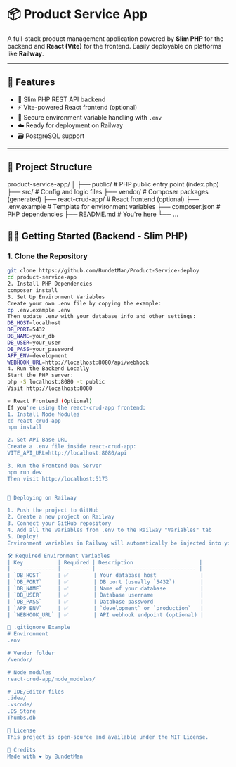 # 📦 Product Service App

A full-stack product management application powered by **Slim PHP** for the backend and **React (Vite)** for the frontend. Easily deployable on platforms like **Railway**.

---

## 🚀 Features

- 🧱 Slim PHP REST API backend
- ⚡ Vite-powered React frontend (optional)
- 🔐 Secure environment variable handling with `.env`
- ☁️ Ready for deployment on Railway
- 🗃 PostgreSQL support

---

## 📁 Project Structure

product-service-app/
│
├── public/ # PHP public entry point (index.php)
├── src/ # Config and logic files
├── vendor/ # Composer packages (generated)
├── react-crud-app/ # React frontend (optional)
├── .env.example # Template for environment variables
├── composer.json # PHP dependencies
├── README.md # You're here
└── ...

## 🧑‍💻 Getting Started (Backend - Slim PHP)

### 1. Clone the Repository

```bash
git clone https://github.com/BundetMan/Product-Service-deploy
cd product-service-app
2. Install PHP Dependencies
composer install
3. Set Up Environment Variables
Create your own .env file by copying the example:
cp .env.example .env
Then update .env with your database info and other settings:
DB_HOST=localhost
DB_PORT=5432
DB_NAME=your_db
DB_USER=your_user
DB_PASS=your_password
APP_ENV=development
WEBHOOK_URL=http://localhost:8080/api/webhook
4. Run the Backend Locally
Start the PHP server:
php -S localhost:8080 -t public
Visit http://localhost:8080

⚛️ React Frontend (Optional)
If you're using the react-crud-app frontend:
1. Install Node Modules
cd react-crud-app
npm install

2. Set API Base URL
Create a .env file inside react-crud-app:
VITE_API_URL=http://localhost:8080/api

3. Run the Frontend Dev Server
npm run dev
Then visit http://localhost:5173


🚀 Deploying on Railway

1. Push the project to GitHub
2. Create a new project on Railway
3. Connect your GitHub repository
4. Add all the variables from .env to the Railway "Variables" tab
5. Deploy!
Environment variables in Railway will automatically be injected into your container.

🛠 Required Environment Variables
| Key           | Required | Description                     |
| ------------- | -------- | ------------------------------- |
| `DB_HOST`     | ✅        | Your database host              |
| `DB_PORT`     | ✅        | DB port (usually `5432`)        |
| `DB_NAME`     | ✅        | Name of your database           |
| `DB_USER`     | ✅        | Database username               |
| `DB_PASS`     | ✅        | Database password               |
| `APP_ENV`     | ✅        | `development` or `production`   |
| `WEBHOOK_URL` | ✅        | API webhook endpoint (optional) |

🧹 .gitignore Example
# Environment
.env

# Vendor folder
/vendor/

# Node modules
react-crud-app/node_modules/

# IDE/Editor files
.idea/
.vscode/
.DS_Store
Thumbs.db

📄 License
This project is open-source and available under the MIT License.

🙌 Credits
Made with ❤️ by BundetMan